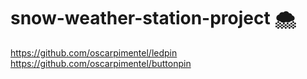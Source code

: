 # snow-weather-station-project 🌨️

https://github.com/oscarpimentel/ledpin
https://github.com/oscarpimentel/buttonpin